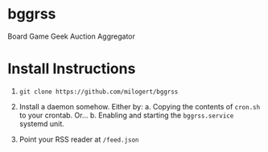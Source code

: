 # bggrss
Board Game Geek Auction Aggregator

# Install Instructions
1. ```git clone https://github.com/milogert/bggrss```

2. Install a daemon somehow. Either by:
a. Copying the contents of ```cron.sh``` to your crontab. Or...
b. Enabling and starting the ```bggrss.service``` systemd unit.

3. Point your RSS reader at ```/feed.json```

